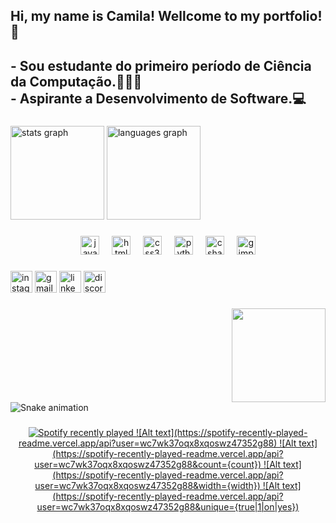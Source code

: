 <h2 align="left">Hi, my name is Camila! Wellcome to my portfolio!🩷</h2>

###

<h2 align="left">- Sou estudante do primeiro período de Ciência da Computação.👩🏻‍💻<br>- Aspirante a Desenvolvimento de Software.💻</h2>

###

<div align="left">
  <img src="https://github-readme-stats.vercel.app/api?username=MyllaWoo&hide_title=false&hide_rank=false&show_icons=true&include_all_commits=true&count_private=true&disable_animations=false&theme=dracula&locale=en&hide_border=false" height="150" alt="stats graph"  />
  <img src="https://github-readme-stats.vercel.app/api/top-langs?username=MyllaWoo&locale=en&hide_title=false&layout=compact&card_width=320&langs_count=5&theme=dracula&hide_border=true" height="150" alt="languages graph"  />
</div>

###

<div align="center">
  <img src="https://cdn.jsdelivr.net/gh/devicons/devicon/icons/javascript/javascript-original.svg" height="30" alt="javascript logo"  />
  <img width="12" />
  <img src="https://cdn.jsdelivr.net/gh/devicons/devicon/icons/html5/html5-original.svg" height="30" alt="html5 logo"  />
  <img width="12" />
  <img src="https://cdn.jsdelivr.net/gh/devicons/devicon/icons/css3/css3-original.svg" height="30" alt="css3 logo"  />
  <img width="12" />
  <img src="https://cdn.jsdelivr.net/gh/devicons/devicon/icons/python/python-original.svg" height="30" alt="python logo"  />
  <img width="12" />
  <img src="https://cdn.jsdelivr.net/gh/devicons/devicon/icons/csharp/csharp-original.svg" height="30" alt="csharp logo"  />
  <img width="12" />
  <img src="https://cdn.jsdelivr.net/gh/devicons/devicon/icons/gimp/gimp-original.svg" height="30" alt="gimp logo"  />
</div>

###

<div align="left">
  <img src="https://img.shields.io/static/v1?message=Instagram&logo=instagram&label=&color=E4405F&logoColor=white&labelColor=&style=for-the-badge" height="35" alt="instagram logo"  />
  <img src="https://img.shields.io/static/v1?message=Gmail&logo=gmail&label=&color=D14836&logoColor=white&labelColor=&style=for-the-badge" height="35" alt="gmail logo"  />
  <img src="https://img.shields.io/static/v1?message=LinkedIn&logo=linkedin&label=&color=0077B5&logoColor=white&labelColor=&style=for-the-badge" height="35" alt="linkedin logo"  />
  <img src="https://img.shields.io/static/v1?message=Discord&logo=discord&label=&color=7289DA&logoColor=white&labelColor=&style=for-the-badge" height="35" alt="discord logo"  />
</div>

###

<img align="right" height="150" src="https://i.imgflip.com/65efzo.gif"  />

###

<br clear="both">

<img src="https://raw.githubusercontent.com/MyllaWoo/MyllaWoo/output/snake.svg" alt="Snake animation" />

###

<div align="center">
  <a href="https://open.spotify.com/user/Camila">
    <img src="https://spotify-recently-played-readme.vercel.app/api?user=Camila&count=5&unique=false" alt="Spotify recently played"  />
    ![Alt text](https://spotify-recently-played-readme.vercel.app/api?user=wc7wk37oqx8xqoswz47352g88)
    ![Alt text](https://spotify-recently-played-readme.vercel.app/api?user=wc7wk37oqx8xqoswz47352g88&count={count})
    ![Alt text](https://spotify-recently-played-readme.vercel.app/api?user=wc7wk37oqx8xqoswz47352g88&width={width})
    ![Alt text](https://spotify-recently-played-readme.vercel.app/api?user=wc7wk37oqx8xqoswz47352g88&unique={true|1|on|yes})
  </a>
</div>

###
